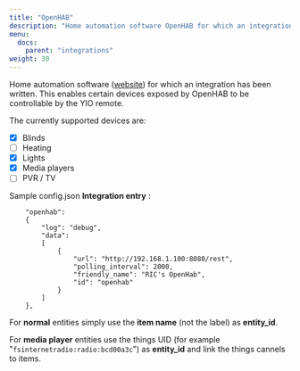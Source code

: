 ```yaml
---
title: "OpenHAB"
description: "Home automation software OpenHAB for which an integration has been written."
menu:
  docs:
    parent: "integrations"
weight: 30
---
```


Home automation software ([website](https://www.openhab.org/)) for which an integration has been written. This enables certain devices exposed by OpenHAB to be controllable by the YIO remote.

The currently supported devices are:

- [x] Blinds
- [ ] Heating
- [x] Lights
- [x] Media players
- [ ] PVR / TV

Sample config.json **Integration entry** :

        "openhab":
        {
            "log": "debug",
            "data":
            [
                {
                    "url": "http://192.168.1.100:8080/rest",
                    "polling_interval": 2000,
                    "friendly_name": "RIC's OpenHab",
                    "id": "openhab"
                }
            ]
        },

For **normal** entities simply use the **item name** (not the label) as **entity_id**.

For **media player** entities use the things UID (for example "`fsinternetradio:radio:bcd00a3c`") as **entity_id** and link the things cannels to items.

